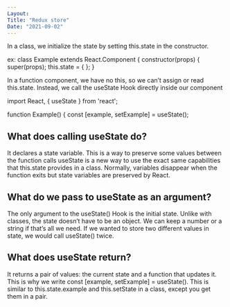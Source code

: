 ```yaml
---
Layout:
Title: "Redux store"
Date: "2021-09-02"
---
```


In a class, we initialize the state by setting this.state in the constructor.

ex: class Example extends React.Component {
  constructor(props) {
    super(props);
    this.state = {
    };
  }

  In a function component, we have no this, so we can’t assign or read this.state. Instead, we call the useState Hook directly inside our component

  import React, { useState } from 'react';

function Example() {
  const [example, setExample] = useState();

## What does calling useState do?
  
It declares a state variable. This is a way to preserve some values between the function calls useState is a new way to use the exact same capabilities that this.state provides in a class. Normally, variables disappear when the function exits but state variables are preserved by React.

## What do we pass to useState as an argument?

The only argument to the useState() Hook is the initial state. Unlike with classes, the state doesn’t have to be an object. We can keep a number or a string if that’s all we need. If we wanted to store two different values in state, we would call useState() twice.

## What does useState return?

It returns a pair of values: the current state and a function that updates it. This is why we write const [example, setExample] = useState(). This is similar to this.state.example and this.setState in a class, except you get them in a pair.